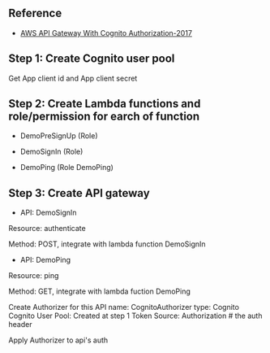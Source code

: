 ## Reference
- [AWS API Gateway With Cognito Authorization-2017](https://www.youtube.com/watch?v=IiWyPb389UU)


## Step 1: Create Cognito user pool
Get App client id and App client secret


## Step 2: Create Lambda functions and role/permission for earch of function
- DemoPreSignUp (Role)

- DemoSignIn (Role)

- DemoPing (Role DemoPing)


## Step 3: Create API gateway
- API: DemoSignIn

Resource: authenticate

Method: POST, integrate with lambda function DemoSignIn

- API: DemoPing

Resource: ping

Method: GET, integrate with lambda fuction DemoPing

Create Authorizer for this API
name: CognitoAuthorizer
type: Cognito
Cognito User Pool: Created at step 1
Token Source: Authorization     # the auth header

Apply Authorizer to api's auth



